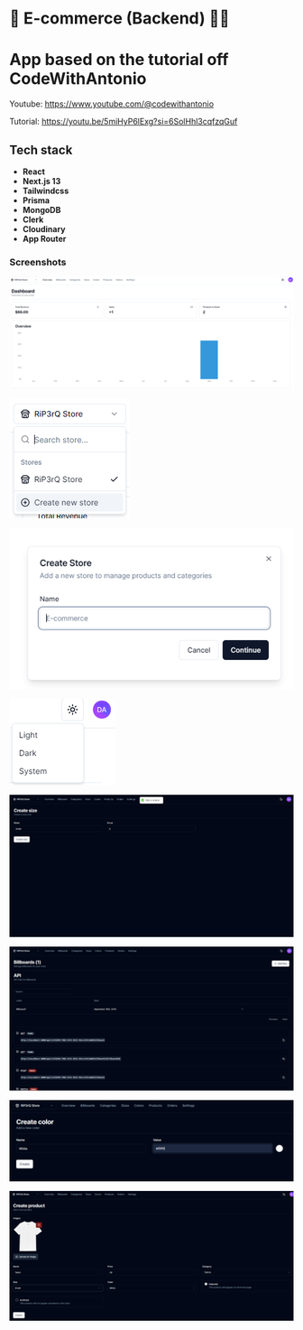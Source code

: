 
# 💸  E-commerce (Backend) 👨‍💻

# App based on the tutorial off CodeWithAntonio

Youtube: https://www.youtube.com/@codewithantonio

Tutorial: https://youtu.be/5miHyP6lExg?si=6SolHhl3cqfzqGuf

## Tech stack

- **React**
- **Next.js 13**
- **Tailwindcss**
- **Prisma**
- **MongoDB**
- **Clerk**
- **Cloudinary**
- **App Router**

### Screenshots

![App Screenshot](https://raw.githubusercontent.com/RiP3rQ/Ecommerce-FullStack-NextJs/main/screenshots/1.PNG)

![App Screenshot](https://raw.githubusercontent.com/RiP3rQ/Ecommerce-FullStack-NextJs/main/screenshots/2.PNG)

![App Screenshot](https://raw.githubusercontent.com/RiP3rQ/Ecommerce-FullStack-NextJs/main/screenshots/3.PNG)

![App Screenshot](https://raw.githubusercontent.com/RiP3rQ/Ecommerce-FullStack-NextJs/main/screenshots/4.PNG)

![App Screenshot](https://raw.githubusercontent.com/RiP3rQ/Ecommerce-FullStack-NextJs/main/screenshots/admin1.PNG)

![App Screenshot](https://raw.githubusercontent.com/RiP3rQ/Ecommerce-FullStack-NextJs/main/screenshots/admin2.PNG)

![App Screenshot](https://raw.githubusercontent.com/RiP3rQ/Ecommerce-FullStack-NextJs/main/screenshots/admin3.PNG)

![App Screenshot](https://raw.githubusercontent.com/RiP3rQ/Ecommerce-FullStack-NextJs/main/screenshots/admin4.PNG)







